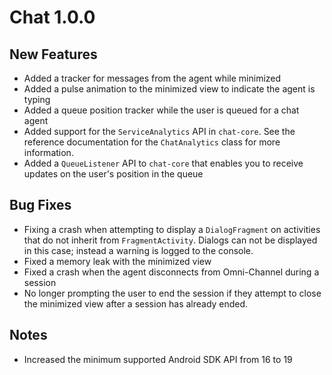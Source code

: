# Chat 1.0.0

## New Features

- Added a tracker for messages from the agent while minimized
- Added a pulse animation to the minimized view to indicate the agent is typing
- Added a queue position tracker while the user is queued for a chat agent
- Added support for the `ServiceAnalytics` API in `chat-core`. See the reference documentation for the `ChatAnalytics` class for more information.
- Added a `QueueListener` API to `chat-core` that enables you to receive updates on the user's position in the queue

## Bug Fixes

- Fixing a crash when attempting to display a `DialogFragment` on activities that do not inherit from `FragmentActivity`. Dialogs can not be displayed in this case; instead a warning is logged to the console.
- Fixed a memory leak with the minimized view
- Fixed a crash when the agent disconnects from Omni-Channel during a session
- No longer prompting the user to end the session if they attempt to close the minimized view after a session has already ended.

## Notes
- Increased the minimum supported Android SDK API from 16 to 19

